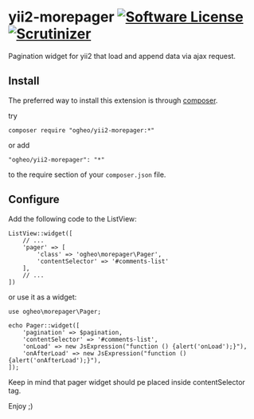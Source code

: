 # yii2-morepager  [![Software License](https://img.shields.io/badge/license-MIT-brightgreen.svg?style=flat-square)](LICENSE) [![Scrutinizer](https://img.shields.io/scrutinizer/g/ogheo/yii2-morepager.svg?style=flat-square)](https://scrutinizer-ci.com/g/ogheo/yii2-morepager/)

Pagination widget for yii2 that load and append data via ajax request.

## Install

The preferred way to install this extension is through [composer](http://getcomposer.org/download/).

try

```
composer require "ogheo/yii2-morepager:*"
```

or add

```
"ogheo/yii2-morepager": "*"
```

to the require section of your `composer.json` file.

## Configure

Add the following code to the ListView:

```
ListView::widget([
    // ...
    'pager' => [
        'class' => 'ogheo\morepager\Pager',
        'contentSelector' => '#comments-list'
    ],
    // ...
])
```

or use it as a widget:

```
use ogheo\morepager\Pager;

echo Pager::widget([
    'pagination' => $pagination,
    'contentSelector' => '#comments-list',
    'onLoad' => new JsExpression("function () {alert('onLoad');}"),
    'onAfterLoad' => new JsExpression("function () {alert('onAfterLoad');}"),
]);
```

Keep in mind that pager widget should pe placed inside contentSelector tag.

Enjoy ;)


                        
                        
